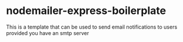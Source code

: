 # nodemailer-express-boilerplate
This is a template that can be used to send email notifications to users provided you have an smtp server
